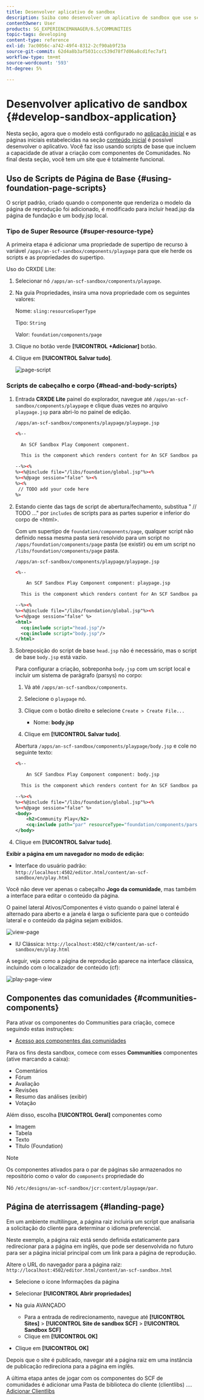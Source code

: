 ```yaml
---
title: Desenvolver aplicativo de sandbox
description: Saiba como desenvolver um aplicativo de sandbox que use scripts de base e inclua a capacidade de habilitar a criação com componentes de Comunidades.
contentOwner: User
products: SG_EXPERIENCEMANAGER/6.5/COMMUNITIES
topic-tags: developing
content-type: reference
exl-id: 7ac0056c-a742-49f4-8312-2cf90ab9f23a
source-git-commit: 62d4a8b3af5031ccc539d78f7d06a8cd1fec7af1
workflow-type: tm+mt
source-wordcount: '593'
ht-degree: 5%

---
```


# Desenvolver aplicativo de sandbox  {#develop-sandbox-application}

Nesta seção, agora que o modelo está configurado no [aplicação inicial](initial-app.md) e as páginas iniciais estabelecidas na seção [conteúdo inicial](initial-content.md) é possível desenvolver o aplicativo. Você faz isso usando scripts de base que incluem a capacidade de ativar a criação com componentes de Comunidades. No final desta seção, você tem um site que é totalmente funcional.

## Uso de Scripts de Página de Base {#using-foundation-page-scripts}

O script padrão, criado quando o componente que renderiza o modelo da página de reprodução foi adicionado, é modificado para incluir head.jsp da página de fundação e um body.jsp local.

### Tipo de Super Resource {#super-resource-type}

A primeira etapa é adicionar uma propriedade de supertipo de recurso à variável `/apps/an-scf-sandbox/components/playpage` para que ele herde os scripts e as propriedades do supertipo.

Uso do CRXDE Lite:

1. Selecionar nó `/apps/an-scf-sandbox/components/playpage`.
1. Na guia Propriedades, insira uma nova propriedade com os seguintes valores:

   Nome: `sling:resourceSuperType`

   Tipo: `String`

   Valor: `foundation/components/page`

1. Clique no botão verde **[!UICONTROL +Adicionar]** botão.
1. Clique em **[!UICONTROL Salvar tudo]**.

   ![page-script](assets/page-script.png)

### Scripts de cabeçalho e corpo {#head-and-body-scripts}

1. Entrada **CRXDE Lite** painel do explorador, navegue até `/apps/an-scf-sandbox/components/playpage` e clique duas vezes no arquivo `playpage.jsp` para abri-lo no painel de edição.

   `/apps/an-scf-sandbox/components/playpage/playpage.jsp`

   ```xml
   <%--
   
     An SCF Sandbox Play Component component.
   
     This is the component which renders content for An SCF Sandbox page.
   
   --%><%
   %><%@include file="/libs/foundation/global.jsp"%><%
   %><%@page session="false" %><%
   %><%
    // TODO add your code here
   %>
   ```

1. Estando ciente das tags de script de abertura/fechamento, substitua &quot; // TODO ...&quot; por `includes` de scripts para as partes superior e inferior do corpo de &lt;html>.

   Com um supertipo de `foundation/components/page`, qualquer script não definido nessa mesma pasta será resolvido para um script no `/apps/foundation/components/page` pasta (se existir) ou em um script no `/libs/foundation/components/page` pasta.

   `/apps/an-scf-sandbox/components/playpage/playpage.jsp`

   ```xml
   <%--
   
       An SCF Sandbox Play Component component: playpage.jsp
   
     This is the component which renders content for An SCF Sandbox page.
   
   --%><%
   %><%@include file="/libs/foundation/global.jsp"%><%
   %><%@page session="false" %>
   <html>
     <cq:include script="head.jsp"/>
     <cq:include script="body.jsp"/>
   </html>
   ```

1. Sobreposição do script de base `head.jsp` não é necessário, mas o script de base `body.jsp` está vazio.

   Para configurar a criação, sobreponha `body.jsp` com um script local e incluir um sistema de parágrafo (parsys) no corpo:

   1. Vá até `/apps/an-scf-sandbox/components`.
   1. Selecione o `playpage` nó.
   1. Clique com o botão direito e selecione `Create > Create File...`

      * Nome: **body.jsp**

   1. Clique em **[!UICONTROL Salvar tudo]**.

   Abertura `/apps/an-scf-sandbox/components/playpage/body.jsp` e cole no seguinte texto:

   ```xml
   <%--
   
       An SCF Sandbox Play Component component: body.jsp
   
     This is the component which renders content for An SCF Sandbox page.
   
   --%><%
   %><%@include file="/libs/foundation/global.jsp"%><%
   %><%@page session="false" %>
   <body>
       <h2>Community Play</h2>
       <cq:include path="par" resourceType="foundation/components/parsys" />
   </body>
   ```

1. Clique em **[!UICONTROL Salvar tudo]**.

**Exibir a página em um navegador no modo de edição:**

* Interface do usuário padrão: `http://localhost:4502/editor.html/content/an-scf-sandbox/en/play.html`

Você não deve ver apenas o cabeçalho **Jogo da comunidade**, mas também a interface para editar o conteúdo da página.

O painel lateral Ativos/Componentes é visto quando o painel lateral é alternado para aberto e a janela é larga o suficiente para que o conteúdo lateral e o conteúdo da página sejam exibidos.

![view-page](assets/view-page.png)

* IU Clássica: `http://localhost:4502/cf#/content/an-scf-sandbox/en/play.html`

A seguir, veja como a página de reprodução aparece na interface clássica, incluindo com o localizador de conteúdo (cf):

![play-page-view](assets/play-page-view.png)

## Componentes das comunidades {#communities-components}

Para ativar os componentes do Communities para criação, comece seguindo estas instruções:

* [Acesso aos componentes das comunidades](basics.md#accessing-communities-components)

Para os fins desta sandbox, comece com esses **Communities** componentes (ative marcando a caixa):

* Comentários
* Fórum
* Avaliação
* Revisões
* Resumo das análises (exibir)
* Votação

Além disso, escolha **[!UICONTROL Geral]** componentes como

* Imagem
* Tabela
* Texto
* Título (Foundation)

>[!NOTE]
>
>Os componentes ativados para o par de páginas são armazenados no repositório como o valor do `components` propriedade do
>
>Nó `/etc/designs/an-scf-sandbox/jcr:content/playpage/par`.

## Página de aterrissagem {#landing-page}

Em um ambiente multilíngue, a página raiz incluiria um script que analisaria a solicitação do cliente para determinar o idioma preferencial.

Neste exemplo, a página raiz está sendo definida estaticamente para redirecionar para a página em inglês, que pode ser desenvolvida no futuro para ser a página inicial principal com um link para a página de reprodução.

Altere o URL do navegador para a página raiz: `http://localhost:4502/editor.html/content/an-scf-sandbox.html`

* Selecione o ícone Informações da página
* Selecionar **[!UICONTROL Abrir propriedades]**
* Na guia AVANÇADO

   * Para a entrada de redirecionamento, navegue até **[!UICONTROL Sites]** > **[!UICONTROL Site de sandbox SCF]** > **[!UICONTROL Sandbox SCF]**
   * Clique em **[!UICONTROL OK]**

* Clique em **[!UICONTROL OK]**

Depois que o site é publicado, navegar até a página raiz em uma instância de publicação redireciona para a página em inglês.

A última etapa antes de jogar com os componentes do SCF de comunidades é adicionar uma Pasta de biblioteca do cliente (clientlibs) .... [Adicionar Clientlibs](add-clientlibs.md)
